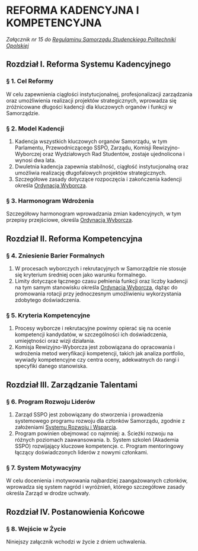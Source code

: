 ﻿# REFORMA KADENCYJNA I KOMPETENCYJNA

*Załącznik nr 15 do [Regulaminu Samorządu Studenckiego Politechniki Opolskiej](01-regulamin-sspo.md)*

## Rozdział I. Reforma Systemu Kadencyjnego

### § 1. Cel Reformy
W celu zapewnienia ciągłości instytucjonalnej, profesjonalizacji zarządzania oraz umożliwienia realizacji projektów strategicznych, wprowadza się zróżnicowane długości kadencji dla kluczowych organów i funkcji w Samorządzie.

### § 2. Model Kadencji
1. Kadencja wszystkich kluczowych organów Samorządu, w tym Parlamentu, Przewodniczącego SSPO, Zarządu, Komisji Rewizyjno-Wyborczej oraz Wydziałowych Rad Studentów, zostaje ujednolicona i wynosi dwa lata.
2. Dwuletnia kadencja zapewnia stabilność, ciągłość instytucjonalną oraz umożliwia realizację długofalowych projektów strategicznych.
3. Szczegółowe zasady dotyczące rozpoczęcia i zakończenia kadencji określa [Ordynacja Wyborcza](02-ordynacja-wyborcza.md).

### § 3. Harmonogram Wdrożenia
Szczegółowy harmonogram wprowadzania zmian kadencyjnych, w tym przepisy przejściowe, określa [Ordynacja Wyborcza](02-ordynacja-wyborcza.md).

## Rozdział II. Reforma Kompetencyjna

### § 4. Zniesienie Barier Formalnych
1. W procesach wyborczych i rekrutacyjnych w Samorządzie nie stosuje się kryterium średniej ocen jako warunku formalnego.
2. Limity dotyczące łącznego czasu pełnienia funkcji oraz liczby kadencji na tym samym stanowisku określa [Ordynacja Wyborcza](02-ordynacja-wyborcza.md), dążąc do promowania rotacji przy jednoczesnym umożliwieniu wykorzystania zdobytego doświadczenia.

### § 5. Kryteria Kompetencyjne
1. Procesy wyborcze i rekrutacyjne powinny opierać się na ocenie kompetencji kandydatów, w szczególności ich doświadczenia, umiejętności oraz wizji działania.
2. Komisja Rewizyjno-Wyborcza jest zobowiązana do opracowania i wdrożenia metod weryfikacji kompetencji, takich jak analiza portfolio, wywiady kompetencyjne czy centra oceny, adekwatnych do rangi i specyfiki danego stanowiska.

## Rozdział III. Zarządzanie Talentami

### § 6. Program Rozwoju Liderów
1. Zarząd SSPO jest zobowiązany do stworzenia i prowadzenia systemowego programu rozwoju dla członków Samorządu, zgodnie z założeniami [Systemu Rozwoju i Wsparcia](12-system-rozwoju.md).
2. Program powinien obejmować co najmniej:
    a. Ścieżki rozwoju na różnych poziomach zaawansowania.
    b. System szkoleń (Akademia SSPO) rozwijający kluczowe kompetencje.
    c. Program mentoringowy łączący doświadczonych liderów z nowymi członkami.

### § 7. System Motywacyjny
W celu docenienia i motywowania najbardziej zaangażowanych członków, wprowadza się system nagród i wyróżnień, którego szczegółowe zasady określa Zarząd w drodze uchwały.

## Rozdział IV. Postanowienia Końcowe

### § 8. Wejście w Życie
Niniejszy załącznik wchodzi w życie z dniem uchwalenia.



